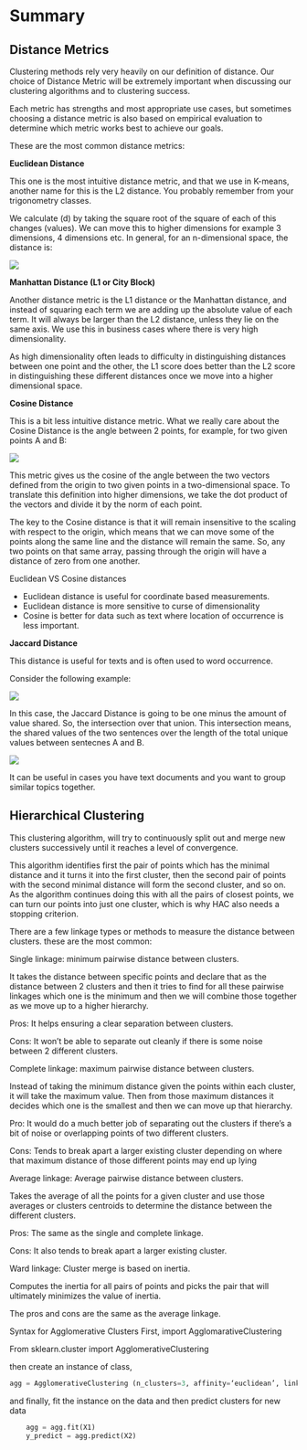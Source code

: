 # Summary

## Distance Metrics

Clustering methods rely very heavily on our definition of distance. Our choice of Distance Metric will be extremely important when discussing our clustering algorithms and to clustering success. 

Each metric has strengths and most appropriate use cases, but sometimes choosing a distance metric is also based on empirical evaluation to determine which metric works best to achieve our goals. 

These are the most common distance metrics:   

**Euclidean Distance**

This one is the most intuitive distance metric, and that we use in K-means, another name for this is the L2 distance. You probably remember from your trigonometry classes.

We calculate (d) by taking the square root of the square of each of this changes (values). We can move this to higher dimensions for example 3 dimensions, 4 dimensions etc.  In general, for an n-dimensional space, the distance is: 

![](https://d3c33hcgiwev3.cloudfront.net/imageAssetProxy.v1/DDABfJewQPSwAXyXsDD0dA_375cff5d8fb0fddf1175c3cb5b1f170a_euclidean.png?expiry=1706745600000&hmac=iooKC7kAWxMfce6wcQ3QgUm94W_78Z-5cT5BTD6FNtM)

**Manhattan Distance (L1 or City Block)**

Another distance metric is the L1 distance or the Manhattan distance, and instead of squaring each term we are adding up the absolute value of each term. It will always be larger than the L2 distance, unless they lie on the same axis. We use this in business cases where there is very high dimensionality.  

As high dimensionality often leads to difficulty in distinguishing distances between one point and the other, the L1 score does better than the L2 score in distinguishing these different distances once we move into a higher dimensional space. 

**Cosine Distance**

This is a bit less intuitive distance metric. What we really care about the Cosine Distance is the angle between 2 points, for example, for two given points A and B:

![](https://d3c33hcgiwev3.cloudfront.net/imageAssetProxy.v1/Wfx_2UBbQ5G8f9lAW9ORaA_502269a7ef5d112cbcfaa0fcb9e8716e_cosine-distance.png?expiry=1706745600000&hmac=HJQfZckX0ZbfZEHvykQT9llDsv408KE_Cod3PanZKes)

This metric gives us the cosine of the angle between the two vectors defined from the origin to two given points in a two-dimensional space. To translate this definition into higher dimensions, we take the dot product of the vectors and divide it by the norm of each point.

The key to the Cosine distance is that it will remain insensitive to the scaling with respect to the origin, which means that we can move some of the points along the same line and the distance will remain the same. So, any two points on that same array, passing through the origin will have a distance of zero from one another. 

Euclidean VS Cosine distances

- Euclidean distance is useful for coordinate based measurements.
- Euclidean distance is more sensitive to curse of dimensionality
- Cosine is better for data such as text where location of occurrence is less important.   

**Jaccard Distance**

This distance is useful for texts and is often used to word occurrence. 

Consider the following example: 

![](https://d3c33hcgiwev3.cloudfront.net/imageAssetProxy.v1/nlCvIkffTMaQryJH35zGIg_0c93b592643e8c2c951f1e4c681a4e93_jaccard_example.jpg?expiry=1706745600000&hmac=JGepV2mlY5mydNtpHhw9wNLVkB32wVkf9Kx5w2Yx6yI)

In this case, the Jaccard Distance is going to be one minus the amount of value shared. So, the intersection over that union. This intersection means, the shared values of the two sentences over the length of the total unique values between sentecnes A and B. 

![](https://d3c33hcgiwev3.cloudfront.net/imageAssetProxy.v1/hhpple5dTcOaaZXuXZ3DdQ_6994e41013707b91f05cc149407de14f_jaccard_example2.jpg?expiry=1706745600000&hmac=MOzCAtk-TZd9LXq_K096EpiLMdT4FRewu0M5xGdpc_M)

It can be useful in cases you have text documents and you want to group similar topics together.

## Hierarchical Clustering

This clustering algorithm, will try to continuously split out and merge new clusters successively until it reaches a level of convergence. 

This algorithm identifies first the pair of points which has the minimal distance and it turns it into the first cluster, then the second pair of points with the second minimal distance will form the second cluster, and so on. As the algorithm continues doing this with all the pairs of closest points, we can turn our points into just one cluster, which is why HAC also needs a stopping criterion.

There are a few linkage types or methods to measure the distance between clusters. these are the most common:

Single linkage: minimum pairwise distance between clusters.

It takes the distance between specific points and declare that as the distance between 2 clusters and then it tries to find for all these pairwise linkages which one is the minimum and then we will combine those together as we move up to a higher hierarchy. 

Pros: It helps ensuring a clear separation between clusters.  

Cons: It won’t be able to separate out cleanly if there is some noise between 2 different clusters. 

Complete linkage: maximum pairwise distance between clusters. 

Instead of taking the minimum distance given the points within each cluster, it will take the maximum value. Then from those maximum distances it decides which one is the smallest and then we can move up that hierarchy. 

Pro: It would do a much better job of separating out the clusters if there’s a bit of noise or overlapping points of two different clusters.

Cons: Tends to break apart a larger existing cluster depending on where that maximum distance of those different points may end up lying  

Average linkage: Average pairwise distance between clusters. 

Takes the average of all the points for a given cluster and use those averages or clusters centroids to determine the distance between the different clusters. 

Pros: The same as the single and complete linkage. 

Cons: It also tends to break apart a larger existing cluster. 

Ward linkage: Cluster merge is based on inertia.

Computes the inertia for all pairs of points and picks the pair that will ultimately minimizes the value of inertia.

The pros and cons are the same as the average linkage. 

Syntax for Agglomerative Clusters
First, import AgglomarativeClustering

From sklearn.cluster import AgglomerativeClustering

then create an instance of class,

```python
agg = AgglomerativeClustering (n_clusters=3, affinity=‘euclidean’, linkage=‘ward’)
```

and finally, fit the instance on the data and then predict clusters for new data

```python
    agg = agg.fit(X1)
    y_predict = agg.predict(X2)
```     
